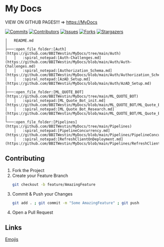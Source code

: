 # My Docs

VIEW ON GITHUB PAGES!!! => [https://MyDocs](https://MyDocs/)

<!-- ![Static Badge](https://img.shields.io/badge/------------%20HELLO%20WORLD%20-------------8A2BE2.svg?style=for-the-badge) -->

[![Commits][last-commits-shield]][last-commits-url]
[![Contributors][contributors-shield]][contributors-url]
[![Issues][issues-shield]][issues-url]
[![Forks][forks-shield]][forks-url]
[![Stargazers][stars-shield]][stars-url]

```
│   README.md
│
├───:open_file_folder:[Auth](https://github.com/BBITWestin/MyDocs/tree/main/Auth)
│   │   :spiral_notepad:[Auth-Challenges.md](https://github.com/BBITWestin/MyDocs/blob/main/Auth/Auth-Challenges.md)
│   │   :spiral_notepad:[Authorization_Schema.md](https://github.com/BBITWestin/MyDocs/blob/main/Auth/Authorization_Schema.md)
│   │   :spiral_notepad:[AzAD_Setup.md](https://github.com/BBITWestin/MyDocs/blob/main/Auth/AzAD_Setup.md)
│
├───:open_file_folder:[ML_QUOTE_BOT](https://github.com/BBITWestin/MyDocs/tree/main/ML_QUOTE_BOT)
│   │   :spiral_notepad:[ML_Quote_Bot_init.md](https://github.com/BBITWestin/MyDocs/blob/main/ML_QUOTE_BOT/ML_Quote_Bot_init.md)
│   │   :spiral_notepad:[ML_Quote_Bot_Research.md](https://github.com/BBITWestin/MyDocs/blob/main/ML_QUOTE_BOT/ML_Quote_Bot_Research.md)
│
└───:open_file_folder:[Pipelines](https://github.com/BBITWestin/MyDocs/tree/main/Pipelines)
    │   :spiral_notepad:[PipelineConcurrency.md](https://github.com/BBITWestin/MyDocs/blob/main/Pipelines/PipelineConcurrency.md)
    │   :spiral_notepad:[RefreshClientOnDeployment.md](https://github.com/BBITWestin/MyDocs/blob/main/Pipelines/RefreshClientOnDeployment.md)
```

## Contributing

1. Fork the Project
2. Create your Feature Branch
   ```sh
   git checkout -b feature/AmazingFeature
   ```
3. Commit & Push your Changes
   ```sh
   git add . ; git commit -m "Some AmazingFeature" ; git push
   ```
4. Open a Pull Request

## Links

[Emojis](https://gist.github.com/rxaviers/7360908)

[contributors-shield]: https://img.shields.io/github/contributors/BBITWestin/My-Docs.svg?style=for-the-badge
[contributors-url]: https://github.com/BBITWestin/My-Docs/graphs/contributors
[forks-shield]: https://img.shields.io/github/forks/BBITWestin/My-Docs.svg?style=for-the-badge
[forks-url]: https://github.com/BBITWestin/My-Docs/network/members
[last-commits-shield]: https://img.shields.io/github/last-commit/BBITWestin/My-Docs.svg?style=for-the-badge
[last-commits-url]: https://github.com/BBITWestin/My-Docs/commits/main/
[stars-shield]: https://img.shields.io/github/stars/BBITWestin/My-Docs.svg?style=for-the-badge
[stars-url]: https://github.com/BBITWestin/My-Docs/stargazers
[issues-shield]: https://img.shields.io/github/issues/BBITWestin/My-Docs.svg?style=for-the-badge
[issues-url]: https://github.com/BBITWestin/My-Docs/issues
